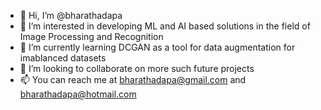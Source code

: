 - 👋 Hi, I’m @bharathadapa
- 👀 I’m interested in developing ML and AI based solutions in the field of Image Processing and Recognition
- 🌱 I’m currently learning DCGAN as a tool for data augmentation for imablanced datasets
- 💞️ I’m looking to collaborate on more such future projects
- 📫 You can reach me at bharathadapa@gmail.com and bharathadapa@hotmail.com

<!---
bharathadapa/bharathadapa is a ✨ special ✨ repository because its `README.md` (this file) appears on your GitHub profile.
You can click the Preview link to take a look at your changes.
--->
